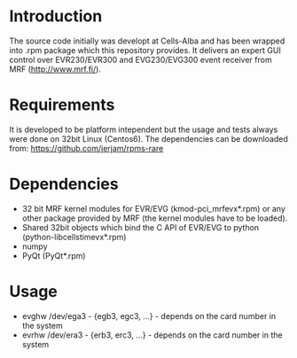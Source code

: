 # Introduction
The source code initially was developt at Cells-Alba and has been wrapped into .rpm package which this repository provides. It delivers an expert GUI control over EVR230/EVR300 and EVG230/EVG300 event receiver from MRF (http://www.mrf.fi/).

# Requirements
It is developed to be platform intependent but the usage and tests always were done on 32bit Linux (Centos6). The dependencies can be downloaded from: https://github.com/jerjam/rpms-rare

 # Dependencies
* 32 bit MRF kernel modules for EVR/EVG (kmod-pci_mrfevx*.rpm) or any other package provided by MRF (the kernel modules have to be loaded).
* Shared 32bit objects which bind the C API of EVR/EVG to python (python-libcellstimevx*.rpm)
* numpy
* PyQt (PyQt*.rpm)

# Usage
* evghw /dev/ega3 - {egb3, egc3, ...} - depends on the card number in the system
* evrhw /dev/era3 - {erb3, erc3, ...} - depends on the card number in the system
